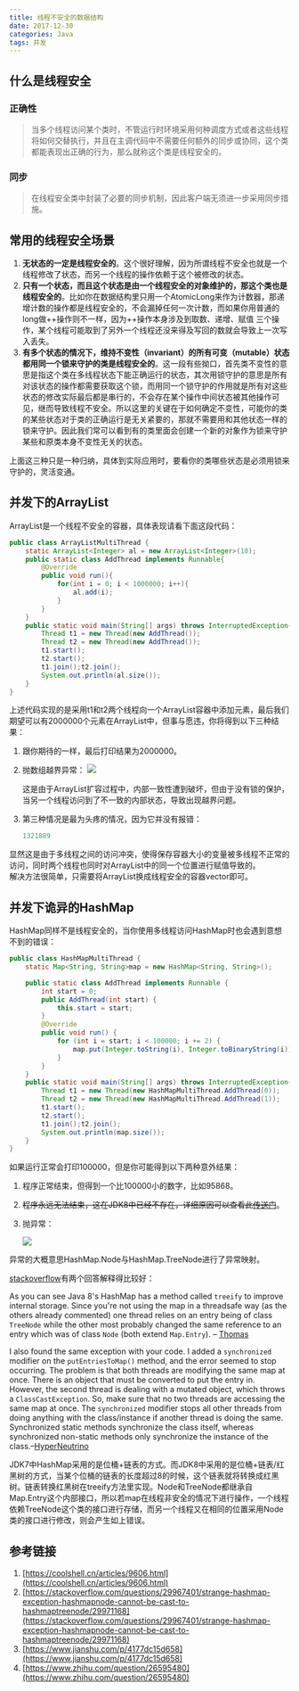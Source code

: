 ```yaml
---
title: 线程不安全的数据结构
date: 2017-12-30 
categories: Java
tags: 并发
---
```


## 什么是线程安全

### 正确性

> 当多个线程访问某个类时，不管运行时环境采用何种调度方式或者这些线程将如何交替执行，并且在主调代码中不需要任何额外的同步或协同，这个类都能表现出正确的行为，那么就称这个类是线程安全的。

### 同步

> 在线程安全类中封装了必要的同步机制，因此客户端无须进一步采用同步措施。

<escape><!--more--></escape>
## 常用的线程安全场景

1. **无状态的一定是线程安全的**。这个很好理解，因为所谓线程不安全也就是一个线程修改了状态，而另一个线程的操作依赖于这个被修改的状态。
2. **只有一个状态，而且这个状态是由一个线程安全的对象维护的，那这个类也是线程安全的**。比如你在数据结构里只用一个AtomicLong来作为计数器，那递增计数的操作都是线程安全的，不会漏掉任何一次计数，而如果你用普通的long做++操作则不一样，因为++操作本身涉及到取数、递增、赋值 三个操作，某个线程可能取到了另外一个线程还没来得及写回的数就会导致上一次写入丢失。
3. **有多个状态的情况下，维持不变性（invariant）的所有可变（mutable）状态都用同一个锁来守护的类是线程安全的**。这一段有些拗口，首先类不变性的意思是指这个类在多线程状态下能正确运行的状态，其次用锁守护的意思是所有对该状态的操作都需要获取这个锁，而用同一个锁守护的作用就是所有对这些状态的修改实际最后都是串行的，不会存在某个操作中间状态被其他操作可见，继而导致线程不安全。所以这里的关键在于如何确定不变性，可能你的类的某些状态对于类的正确运行是无关紧要的，那就不需要用和其他状态一样的锁来守护。因此我们常可以看到有的类里面会创建一个新的对象作为锁来守护某些和原类本身不变性无关的状态。

上面这三种只是一种归纳，具体到实际应用时，要看你的类哪些状态是必须用锁来守护的，灵活变通。

## 并发下的ArrayList

ArrayList是一个线程不安全的容器，具体表现请看下面这段代码：

```java
public class ArrayListMultiThread {
    static ArrayList<Integer> al = new ArrayList<Integer>(10);
    public static class AddThread implements Runnable{
        @Override
        public void run(){
            for(int i = 0; i < 1000000; i++){
                al.add(i);
            }
        }
    }
    public static void main(String[] args) throws InterruptedException{
        Thread t1 = new Thread(new AddThread());
        Thread t2 = new Thread(new AddThread());
        t1.start();
        t2.start();
        t1.join();t2.join();
        System.out.println(al.size());
    }
}
```

上述代码实现的是采用t1和t2两个线程向一个ArrayList容器中添加元素，最后我们期望可以有2000000个元素在ArrayList中，但事与愿违，你将得到以下三种结果：

1. 跟你期待的一样，最后打印结果为2000000。

2. 抛数组越界异常：
   ![](https://ws1.sinaimg.cn/large/73d640f7gy1ftl9uridvrj20oc030dfu.jpg)

   这是由于ArrayList扩容过程中，内部一致性遭到破坏，但由于没有锁的保护，当另一个线程访问到了不一致的内部状态，导致出现越界问题。

3. 第三种情况是最为头疼的情况，因为它并没有报错：

   ```java
   1321889
   ```

显然这是由于多线程之间的访问冲突，使得保存容器大小的变量被多线程不正常的访问，同时两个线程也同时对ArrayList中的同一个位置进行赋值导致的。<escape><br></escape>
解决方法很简单，只需要将ArrayList换成线程安全的容器vector即可。

##  并发下诡异的HashMap

HashMap同样不是线程安全的，当你使用多线程访问HashMap时也会遇到意想不到的错误：

```java
public class HashMapMultiThread {
    static Map<String, String>map = new HashMap<String, String>();

    public static class AddThread implements Runnable {
        int start = 0;
        public AddThread(int start) {
            this.start = start;
        }
        @Override
        public void run() {
            for (int i = start; i < 100000; i += 2) {
                map.put(Integer.toString(i), Integer.toBinaryString(i));
            }
        }
    }
    public static void main(String[] args) throws InterruptedException{
        Thread t1 = new Thread(new HashMapMultiThread.AddThread(0));
        Thread t2 = new Thread(new HashMapMultiThread.AddThread(1));
        t1.start();
        t2.start();
        t1.join();t2.join();
        System.out.println(map.size());
    }
}
```

如果运行正常会打印100000，但是你可能得到以下两种意外结果：

1. 程序正常结束，但得到一个比100000小的数字，比如95868。

2. ~~程序永远无法结束，这在JDK8中已经不存在，详细原因可以查看此[传送门](https://coolshell.cn/articles/9606.html)~~。

3. 抛异常：

   ![](https://ws1.sinaimg.cn/large/73d640f7gy1ftl9vva3yaj20zs0aft9n.jpg)

异常的大概意思HashMap.Node与HashMap.TreeNode进行了异常映射。

[stackoverflow](https://stackoverflow.com/questions/29967401/strange-hashmap-exception-hashmapnode-cannot-be-cast-to-hashmaptreenode/29971168)有两个回答解释得比较好：

As you can see Java 8's HashMap has a method called `treeify` to improve internal storage. Since you're not using the map in a threadsafe way (as the others already commented) one thread relies on an entry being of class `TreeNode` while the other most probably changed the same reference to an entry which was of class `Node` (both extend `Map.Entry`). – [Thomas](https://stackoverflow.com/users/637853/thomas)

I also found the same exception with your code. I added a `synchronized` modifier on the `putEntriesToMap()` method, and the error seemed to stop occurring. The problem is that both threads are modifying the same map at once. There is an object that must be converted to put the entry in. However, the second thread is dealing with a mutated object, which throws a `ClassCastException`. So, make sure that no two threads are accessing the same map at once. The `synchronized` modifier stops all other threads from doing anything with the class/instance if another thread is doing the same. Synchronized static methods synchronize the class itself, whereas synchronized non-static methods only synchronize the instance of the class.–[HyperNeutrino](https://stackoverflow.com/users/8200485/hyperneutrino)

JDK7中HashMap采用的是位桶+链表的方式。而JDK8中采用的是位桶+链表/红黑树的方式，当某个位桶的链表的长度超过8的时候，这个链表就将转换成红黑树。链表转换红黑树在treeify方法里实现。Node和TreeNode都继承自Map.Entry这个内部接口，所以若map在线程非安全的情况下进行操作，一个线程依赖TreeNode这个类的接口进行存储，而另一个线程又在相同的位置采用Node类的接口进行修改，则会产生如上错误。

## 参考链接

1. [https://coolshell.cn/articles/9606.html](https://coolshell.cn/articles/9606.html)
2. [https://stackoverflow.com/questions/29967401/strange-hashmap-exception-hashmapnode-cannot-be-cast-to-hashmaptreenode/29971168](https://stackoverflow.com/questions/29967401/strange-hashmap-exception-hashmapnode-cannot-be-cast-to-hashmaptreenode/29971168)
3. [https://www.jianshu.com/p/4177dc15d658](https://www.jianshu.com/p/4177dc15d658)
4. [https://www.zhihu.com/question/26595480](https://www.zhihu.com/question/26595480)











